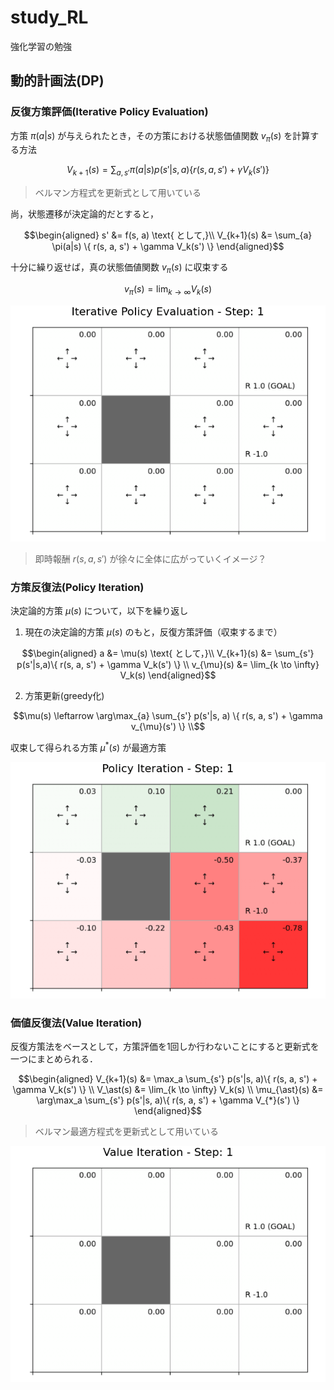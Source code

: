 # study_RL

強化学習の勉強

## 動的計画法(DP)

### 反復方策評価(Iterative Policy Evaluation)

方策 $\pi(a|s)$ が与えられたとき，その方策における状態価値関数 $v_\pi(s)$ を計算する方法

```math
V_{k+1}(s) = \sum_{a, s'} \pi(a|s) p(s'|s, a) \{ r(s, a, s') + \gamma V_k(s') \}
```

> ベルマン方程式を更新式として用いている

尚，状態遷移が決定論的だとすると，

```math
\begin{aligned}
s' &= f(s, a) \text{   として,}\\
V_{k+1}(s) &= \sum_{a} \pi(a|s) \{ r(s, a, s') + \gamma V_k(s') \}
\end{aligned}
```

十分に繰り返せば，真の状態価値関数 $v_\pi(s)$ に収束する

```math
v_\pi(s) = \lim_{k \to \infty} V_k(s)
```

![iterative_policy_evaluation](./deep-learning-from-scratch-4/ch04/iterative_policy_evaluation.gif)

> 即時報酬 $r(s, a, s')$ が徐々に全体に広がっていくイメージ？

### 方策反復法(Policy Iteration)

決定論的方策 $\mu(s)$ について，以下を繰り返し

1. 現在の決定論的方策 $\mu(s)$ のもと，反復方策評価（収束するまで）

```math
\begin{aligned}
a &= \mu(s) \text{ として，}\\
V_{k+1}(s) &= \sum_{s'} p(s'|s,a)\{ r(s, a, s') + \gamma V_k(s') \} \\
v_{\mu}(s) &= \lim_{k \to \infty} V_k(s)
\end{aligned}
```

2. 方策更新(greedy化)

```math
\mu(s) \leftarrow \arg\max_{a} \sum_{s'} p(s'|s, a) \{ r(s, a, s') + \gamma v_{\mu}(s') \} \\
```

収束して得られる方策 $\mu^*(s)$ が最適方策

![policy_iteration](./deep-learning-from-scratch-4/ch04/policy_iteration.gif)

### 価値反復法(Value Iteration)

反復方策法をベースとして，方策評価を1回しか行わないことにすると更新式を一つにまとめられる．

```math
\begin{aligned}
V_{k+1}(s) &= \max_a \sum_{s'} p(s'|s, a)\{ r(s, a, s') + \gamma V_k(s') \} \\
V_\ast(s) &= \lim_{k \to \infty} V_k(s) \\
\mu_{\ast}(s) &= \arg\max_a \sum_{s'} p(s'|s, a)\{ r(s, a, s') + \gamma V_{*}(s') \}
\end{aligned}
```

> ベルマン最適方程式を更新式として用いている

![value_iteration](./deep-learning-from-scratch-4/ch04/value_iteration.gif)
